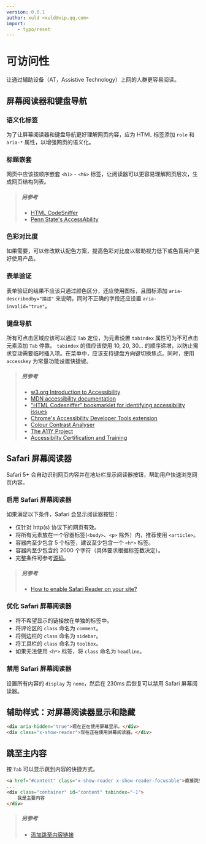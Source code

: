 ```yaml
---
version: 0.0.1
author: xuld <xuld@vip.qq.com>
import:
    - typo/reset
---
```

# 可访问性
让通过辅助设备（AT，Assistive Technology）上网的人群更容易阅读。

## 屏幕阅读器和键盘导航

### 语义化标签
为了让屏幕阅读器和键盘导航更好理解网页内容，应为 HTML 标签添加 `role` 和 `aria-*` 属性，以增强网页的语义化。

### 标题嵌套
网页中应该按顺序嵌套 `<h1>` - `<h6>` 标签，让阅读器可以更容易理解网页层次，生成网页结构列表。

> ##### 另参考
> - [HTML CodeSniffer](http://squizlabs.github.io/HTML_CodeSniffer/Standards/Section508/)
> - [Penn State's AccessAbility](http://accessibility.psu.edu/headings)

### 色彩对比度
如果需要，可以修改默认配色方案，提高色彩对比度以帮助视力低下或色盲用户更好使用产品。

### 表单验证
表单验证的结果不应该只通过颜色区分，还应使用图标，且图标添加 `aria-describedby="描述"` 来说明，同时不正确的字段还应设置 `aria-invalid="true"`。

### 键盘导航
所有可点击区域应该可以通过 `Tab` 定位，为元素设置 `tabindex` 属性可为不可点击元素添加 `Tab` 停靠。 `tabindex` 的值应该使用 10, 20, 30... 的顺序递增，以防止需求变动需要临时插入项。在菜单中，应该支持键盘方向键切换焦点。同时，使用 `accesskey` 为常量功能设置快捷键。

> ##### 另参考
> - [w3.org Introduction to Accessibility](http://www.w3.org/WAI/intro/accessibility.php)
> - [MDN accessibility documentation](https://developer.mozilla.org/zh-CN/docs/Accessibility)
> - ["HTML Codesniffer" bookmarklet for identifying accessibility issues](https://github.com/squizlabs/HTML_CodeSniffer)
> - [Chrome's Accessibility Developer Tools extension](https://chrome.google.com/webstore/detail/accessibility-developer-t/fpkknkljclfencbdbgkenhalefipecmb?hl=en)
> - [Colour Contrast Analyser](http://www.paciellogroup.com/resources/contrastanalyser/)
> - [The A11Y Project](http://a11yproject.com)
> - [Accessibilty Certification and Training](http://webaim.org)

## Safari 屏幕阅读器
Safari 5+ 会自动识别网页内容并在地址栏显示阅读器按钮，帮助用户快速浏览网页内容。

### 启用 Safari 屏幕阅读器
如果满足以下条件，Safari 会显示阅读器按钮：
- 仅针对 http(s) 协议下的网页有效。
- 将所有元素放在一个容器标签(`<body>`、`<p>` 除外）内，推荐使用 `<article>`。
- 容器内至少包含 5 个标签，建议至少包含一个 `<h*>` 标签。
- 容器内至少包含约 2000 个字符（具体要求根据标签数决定）。
- 完整条件可参考[源码](http://blog.manbolo.com/2013/03/18/safari-reader.js)。

> ##### 另参考
> - [How to enable Safari Reader on your site?](https://mathiasbynens.be/notes/safari-reader)

### 优化 Safari 屏幕阅读器
- 将不希望显示的链接放在单独的标签中。
- 将评论区的 `class` 命名为 `comment`。
- 将侧边栏的 `class` 命名为 `sidebar`。
- 将工具栏的 `class` 命名为 `toolbox`。
- 如果无法使用 `<h*>` 标签，将 `class` 命名为 `headline`。

### 禁用 Safari 屏幕阅读器
设置所有内容的 `display` 为 `none`，然后在 230ms 后恢复可以禁用 Safari 屏幕阅读器。

## 辅助样式：对屏幕阅读器显示和隐藏
```html demo
<div aria-hidden="true">现在正在使用屏幕显示。</div>
<div class="x-show-reader">现在正在使用屏幕阅读器。</div>
```

## 跳至主内容
按 `Tab` 可以显示跳到内容的快捷方式。

```html demo
<a href="#content" class="x-show-reader x-show-reader-focusable">直接跳到内容</a>
...
<div class="container" id="content" tabindex="-1">
    我是主要内容
</div>
```

> ##### 另参考
> - [添加跳至内容链接](http://www.w3.org/TR/2013/NOTE-WCAG20-TECHS-20130905/G1)
